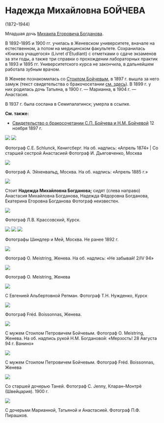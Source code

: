 # Надежда Михайловна БОЙЧЕВА
(1872–1944)

Младшая дочь [Михаила Егоровича Богданова](MEB.md).

В 1892–1895 и 1900 гг. училась в Женевском университете, вначале на естественном, а потом на медицинском факультете. Сохранилась «Книжка учащегося» (Livret d'Étudiant) с отметками о сдаче экзаменов за эти годы, а также три справки о прохождении лабораторных практик в 1893 и 1895 гг. Университетского курса не закончила, в дальнейшем работала зубным врачом.

В Женеве познакомилась со [Стоилом Бойчевым](SPB.md), в 1897 г. вышла за него замуж (текст свидетельства о бракочосетании [см. здесь](../docs/doc-1897-11-29.md)). В 1899 г. у них родилась дочь Татьяна, в 1900 г. — Марианна, в 1904 г. — Анастасия.

В 1937 г. была сослана в Семипалатинск; умерла в ссылке.

**См. также:**

- [Свидетельство о бракосочетании С.П. Бойчева и Н.М. Бойчевой](../docs/doc-1897-11-29.md) 12 ноября 1897 г.

![](../album/img/27-2.jpg) ![](../album/img/39-1.jpg)

Фотограф C.E. Schlunck, Кенигсберг.
На об. надпись: «Апрель 1874» | Со старшей сестрой Анастасией
Фотограф И. Дьяговченко, Москва

![](../album/img/27-3.jpg)

Фотограф А. Эйхенвальд, Москва.
На об. надпись: «Апрель 1885 г.»

![](img/AMB_NMB_NFB_EEB.jpg)

Стоит **Надежда Михайловна Богданова;** сидят (слева направо) Анастасия Михайловна Богданова, Надежда Фёдоровна Богданова, Екатерина Егоровна Богданова
Фотограф неизвестен.

![](../album/img/39-3.jpg)

Фотограф Л.В. Крассовский, Курск.

![](../album/img/20-4.jpg) ![](../album/img/26-1.jpg) ![](../album/img/27-4.jpg)

Фотографы Шиндлер и Мей, Москва.
Не ранее 1892 г.

![](../album/img/21-1.jpg)

Фотограф O. Meistring, Женева.
На об. надпись: «Не забывай! 2/IV 94»

![](img/NMB-Meistring1894.jpg)

Фотограф O. Meistring, Женева

![](../album/img/21-4.jpg)

С Евгенией Альбертовной Репман.
Фотограф Т.Н. Нужденко, Курск

![](../album/img/32-2.jpg)

Фотограф Fréd. Boissonnas, Женева.

![](../album/img/32-3.jpg)

С мужем Стоилом Петровичем Бойчевым.
Фотограф O. Meistring, Женева.
На об. надпись рукой Н.М. Богдановой: «Мерзость! 28 Августа 94 г. Ванино»

![](../album/img/44.jpg)

С мужем Стоилом Петровичем Бойчевым. 
Фотограф Fréd. Boissonnas, Женева

![](img/NMB_TSB.jpg)

Со старшей дочерью Таней.
Фотограф C. Jenny, Кларан–Монтрё (Швейцария). 1900 г.

![](img/piraskov.jpg)

С дочерьми Марианной, Татьяной и Анастасией.
Фотограф П.Ф. Пирашков.